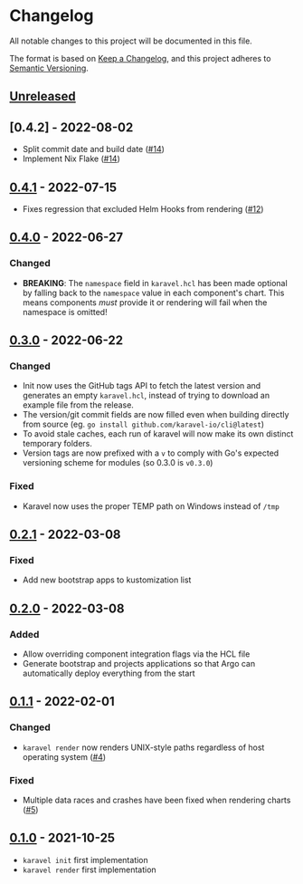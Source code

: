 # Changelog

All notable changes to this project will be documented in this file.

The format is based on [Keep a Changelog](https://keepachangelog.com/en/1.0.0/),
and this project adheres to [Semantic Versioning](https://semver.org/spec/v2.0.0.html).

## [Unreleased]

## [0.4.2] - 2022-08-02

- Split commit date and build date ([#14](https://github.com/karavel-io/cli/pull/14))
- Implement Nix Flake ([#14](https://github.com/karavel-io/cli/pull/14))

## [0.4.1] - 2022-07-15

- Fixes regression that excluded Helm Hooks from rendering ([#12](https://github.com/karavel-io/cli/pull/12))

## [0.4.0] - 2022-06-27

### Changed

- **BREAKING**: The `namespace` field in `karavel.hcl` has been made optional by falling back to the `namespace` value in each component's chart. This means components *must* provide it or rendering will fail when the namespace is omitted!

## [0.3.0] - 2022-06-22

### Changed

- Init now uses the GitHub tags API to fetch the latest version and generates an empty `karavel.hcl`, instead of trying to download an example file from the release.
- The version/git commit fields are now filled even when building directly from source (eg. `go install github.com/karavel-io/cli@latest`)
- To avoid stale caches, each run of karavel will now make its own distinct temporary folders.
- Version tags are now prefixed with a `v` to comply with Go's expected versioning scheme for modules (so 0.3.0 is `v0.3.0`)

### Fixed

- Karavel now uses the proper TEMP path on Windows instead of `/tmp`

## [0.2.1] - 2022-03-08

### Fixed

- Add new bootstrap apps to kustomization list

## [0.2.0] - 2022-03-08

### Added

 - Allow overriding component integration flags via the HCL file
 - Generate bootstrap and projects applications so that Argo can automatically deploy everything from the start

## [0.1.1] - 2022-02-01

### Changed

- `karavel render` now renders UNIX-style paths regardless of host operating system ([#4](https://github.com/karavel-io/cli/pull/4))

### Fixed

- Multiple data races and crashes have been fixed when rendering charts ([#5](https://github.com/karavel-io/cli/pull/5#pullrequestreview-868973482))

## [0.1.0] - 2021-10-25

- `karavel init` first implementation
- `karavel render` first implementation

[unreleased]: https://github.com/karavel-io/cli/compare/v0.4.1...HEAD
[0.4.1]: https://github.com/karavel-io/cli/compare/v0.4.0...v0.4.1
[0.4.0]: https://github.com/karavel-io/cli/compare/v0.3.0...v0.4.0
[0.3.0]: https://github.com/karavel-io/cli/releases/compare/0.2.1...v0.3.0
[0.2.1]: https://github.com/karavel-io/cli/releases/compare/0.2.0...0.2.1
[0.2.0]: https://github.com/karavel-io/cli/releases/compare/0.1.1...0.2.0
[0.1.1]: https://github.com/karavel-io/cli/releases/compare/0.1.0...0.1.1
[0.1.0]: https://github.com/karavel-io/cli/releases/tag/0.1.0
